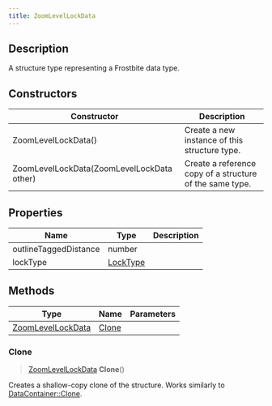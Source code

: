 ```yaml
---
title: ZoomLevelLockData
---
```

## Description

A structure type representing a Frostbite data type.

## Constructors

| Constructor                                | Description                                              |
| ------------------------------------------ | -------------------------------------------------------- |
| ZoomLevelLockData()                        | Create a new instance of this structure type.            |
| ZoomLevelLockData(ZoomLevelLockData other) | Create a reference copy of a structure of the same type. |

## Properties

| Name                  | Type                 | Description |
| --------------------- | -------------------- | ----------- |
| outlineTaggedDistance | number               |             |
| lockType              | [LockType](/vext/ref/fb/locktype/) |             |

## Methods

| Type                                   | Name            | Parameters |
| -------------------------------------- | --------------- | ---------- |
| [ZoomLevelLockData](/vext/ref/fb/zoomlevellockdata/) | [Clone](#clone) |            |

### Clone

> [ZoomLevelLockData](/vext/ref/fb/zoomlevellockdata/) **Clone**()

Creates a shallow-copy clone of the structure. Works similarly to [DataContainer::Clone](/vext/ref/shared/class/datacontainer#clone).
